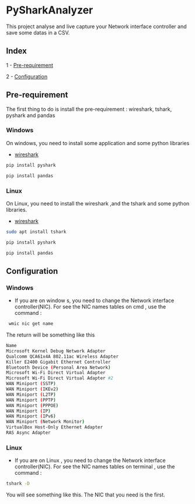 # PySharkAnalyzer


This project analyse and live capture your Network interface controller and save some datas in a CSV.


## Index

1 - [Pre-requirement](#pre-requirement)

2 - [Configuration](#configuration)


## Pre-requirement

The first thing to do is install the pre-requirement : wireshark, tshark, pyshark and pandas

### Windows 
  On windows, you need to install some application and some python libraries
  + [wireshark](https://www.wireshark.org/download.html)
  ```python
  pip install pyshark
  ```
  ```python
  pip install pandas
  ```
### Linux
On Linux, you need to install the wireshark ,and the tshark and some python libraries.
+ [wireshark](https://www.wireshark.org/download.html)
```bash
sudo apt install tshark
```
  ```python
  pip install pyshark
  ```
  ```python
  pip install pandas
  ```



## Configuration
 
### Windows

+ If you are on window s, you need to change the Network interface controller(NIC). For see the NIC names tables on cmd , use the command :

```bash
 wmic nic get name
```
The return will be something like this
```bash
Name
Microsoft Kernel Debug Network Adapter
Qualcomm QCA61x4A 802.11ac Wireless Adapter
Killer E2400 Gigabit Ethernet Controller
Bluetooth Device (Personal Area Network)
Microsoft Wi-Fi Direct Virtual Adapter
Microsoft Wi-Fi Direct Virtual Adapter #2
WAN Miniport (SSTP)
WAN Miniport (IKEv2)
WAN Miniport (L2TP)
WAN Miniport (PPTP)
WAN Miniport (PPPOE)
WAN Miniport (IP)
WAN Miniport (IPv6)
WAN Miniport (Network Monitor)
VirtualBox Host-Only Ethernet Adapter
RAS Async Adapter
```
### Linux

+ If you are on Linux , you need to change the Network interface controller(NIC). For see the NIC names tables on terminal , use the command :

```bash
tshark -D
```

You will see something like this. The NIC that you need is the first.













